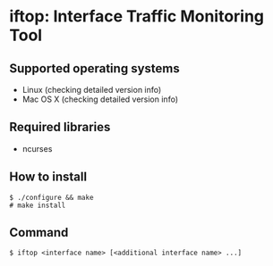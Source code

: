 
# iftop: Interface Traffic Monitoring Tool

## Supported operating systems
* Linux (checking detailed version info)
* Mac OS X (checking detailed version info)

## Required libraries
* ncurses

## How to install
    $ ./configure && make
    # make install

## Command
    $ iftop <interface name> [<additional interface name> ...]
